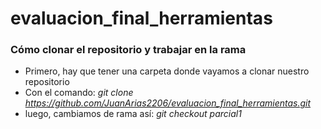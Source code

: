 # evaluacion_final_herramientas

### Cómo clonar el repositorio y trabajar en la rama

  * Primero, hay que tener una carpeta donde vayamos a clonar nuestro repositorio
  * Con el comando: _git clone https://github.com/JuanArias2206/evaluacion_final_herramientas.git_
  * luego, cambiamos de rama así: _git checkout parcial1_
